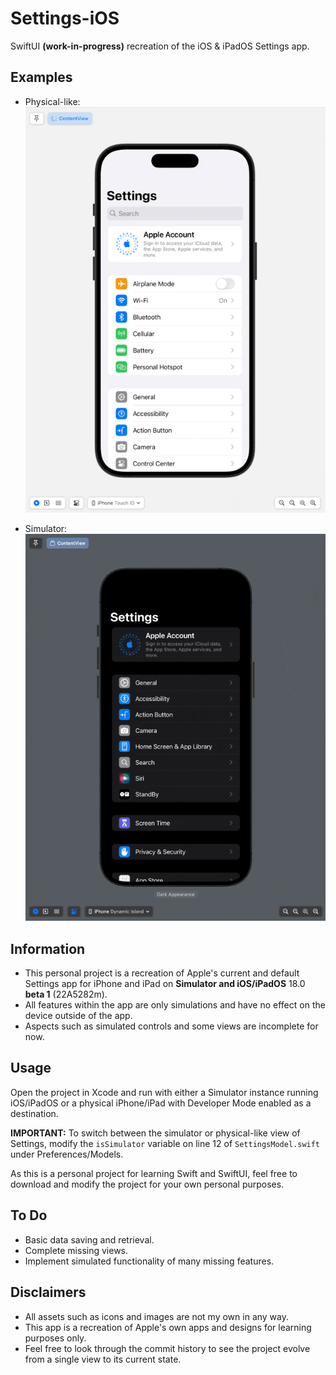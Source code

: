 #  Settings-iOS
SwiftUI **(work-in-progress)** recreation of the iOS & iPadOS Settings app.

## Examples
- Physical-like:
![A GIF displaying the project's Settings app on different devices including a Dynamic Island iPhone, iPhone with Touch ID, and an 11-inch iPad.](Assets/SettingsB.gif)

- Simulator:
![A GIF displaying the project's Settings app on different devices including a Dynamic Island iPhone, iPhone with Touch ID, and an 11-inch iPad.](Assets/Settings.gif)

## Information
- This personal project is a recreation of Apple's current and default Settings app for iPhone and iPad on **Simulator and iOS/iPadOS** 18.0 **beta 1** (22A5282m).
- All features within the app are only simulations and have no effect on the device outside of the app.
- Aspects such as simulated controls and some views are incomplete for now.

## Usage
Open the project in Xcode and run with either a Simulator instance running iOS/iPadOS or a physical iPhone/iPad with Developer Mode enabled as a destination.

**IMPORTANT:** To switch between the simulator or physical-like view of Settings, modify the `isSimulator` variable on line 12 of `SettingsModel.swift` under Preferences/Models.

As this is a personal project for learning Swift and SwiftUI, feel free to download and modify the project for your own personal purposes.

## To Do
- Basic data saving and retrieval.
- Complete missing views.
- Implement simulated functionality of many missing features.

## Disclaimers
- All assets such as icons and images are not my own in any way.
- This app is a recreation of Apple's own apps and designs for learning purposes only.
- Feel free to look through the commit history to see the project evolve from a single view to its current state.
